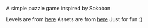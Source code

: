 A simple puzzle game inspired by Sokoban

Levels are from [here](https://github.com/Alonso-del-Arte/sokoban-levels)
Assets are from [here](https://kaylousberg.itch.io)
Just for fun :)
